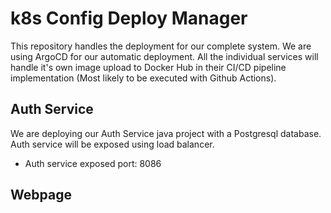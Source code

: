 # k8s Config Deploy Manager
This repository handles the deployment for our complete system. We are using ArgoCD for our automatic deployment. All the individual services will handle it's own image upload to Docker Hub in their CI/CD pipeline implementation (Most likely to be executed with Github Actions). 

## Auth Service
We are deploying our Auth Service java project with a Postgresql database. Auth service will be exposed using load balancer.
- Auth service exposed port: 8086

## Webpage
